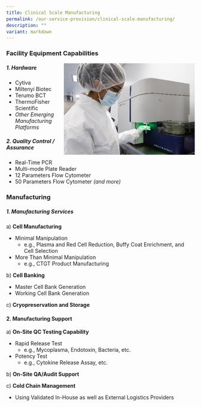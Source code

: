 ```yaml
---
title: Clinical Scale Manufacturing
permalink: /our-service-provision/clinical-scale-manufacturing/
description: ""
variant: markdown
---
```

### Facility Equipment Capabilities

<img src="/images/Our%20Service%20Provision/clinical_scale.jpg" style="width:350px" align="right">

##### 1\. Hardware

*   Cytiva
*   Miltenyi Biotec
*   Terumo BCT
*   ThermoFisher Scientific
*   _Other Emerging Manufacturing Platforms_

##### 2\. Quality Control / Assurance

*   Real-Time PCR
*   Multi-mode Plate Reader
*   12 Parameters Flow Cytometer
*   50 Parameters Flow Cytometer _(and more)_

### Manufacturing

##### 1\. Manufacturing Services

a) **Cell Manufacturing**

*   Minimal Manipulation
    *   e.g., Plasma and Red Cell Reduction, Buffy Coat Enrichment, and Cell Selection
*  More Than Minimal Manipulation
    *   e.g., CTGT Product Manufacturing

b) **Cell Banking**

*   Master Cell Bank Generation
*   Working Cell Bank Generation

c) **Cryopreservation and Storage**

#### 2\. Manufacturing Support

a) **On-Site QC Testing Capability**

*   Rapid Release Test
    *   e.g., Mycoplasma, Endotoxin, Bacteria, etc.
*   Potency Test
    *   e.g., Cytokine Release Assay, etc.

b) **On-Site QA/Audit Support**

c) **Cold Chain Management**

*   Using Validated In-House as well as External Logistics Providers